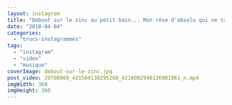 ```yaml
---
layout: instagram
title: "Debout sur le zinc au petit bain... Mon rêve d'absolu qui ne tarit pas"
date: "2018-04-04"
categories: 
  - "trucs-instagrammes"
tags: 
  - "instagram"
  - "video"
  - "musique"
coverImage: debout-sur-le-zinc.jpg
post_video: 29708069_421560138295268_4218002946126901061_n.mp4
imgWidth: 360
imgHeight: 360
---
```

